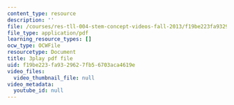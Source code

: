 ```yaml
---
content_type: resource
description: ''
file: /courses/res-tll-004-stem-concept-videos-fall-2013/f19be223fa9329627fb56703aca4619e_IEPuLyxRmJc.pdf
file_type: application/pdf
learning_resource_types: []
ocw_type: OCWFile
resourcetype: Document
title: 3play pdf file
uid: f19be223-fa93-2962-7fb5-6703aca4619e
video_files:
  video_thumbnail_file: null
video_metadata:
  youtube_id: null
---
```

